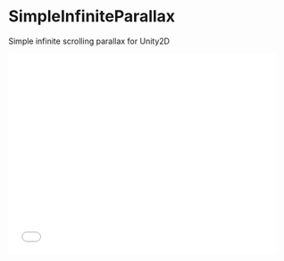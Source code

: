 # SimpleInfiniteParallax
Simple infinite scrolling parallax for Unity2D

<iframe src="//giphy.com/embed/l41m0HBkB9NxTKPDy" width="480" height="360" frameBorder="0" style="max-width: 100%" class="giphy-embed" webkitAllowFullScreen mozallowfullscreen allowFullScreen></iframe>

